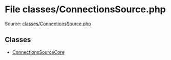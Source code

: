 File classes/ConnectionsSource.php
=========
Source: [classes/ConnectionsSource.php](https://github.com/PrestaShop/PrestaShop/blob/1.6.1.1/classes/ConnectionsSource.php)


Classes
-------

* [ConnectionsSourceCore](class.ConnectionsSourceCore.md)


